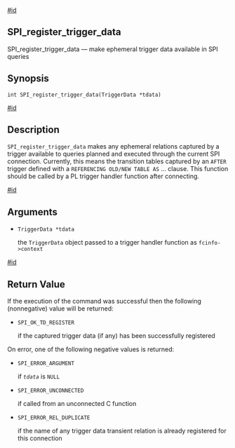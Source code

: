[#id](#SPI-SPI-REGISTER-TRIGGER-DATA)

## SPI_register_trigger_data

SPI_register_trigger_data — make ephemeral trigger data available in SPI queries

## Synopsis

```
int SPI_register_trigger_data(TriggerData *tdata)
```

[#id](#id-1.8.12.8.33.7)

## Description

`SPI_register_trigger_data` makes any ephemeral relations captured by a trigger available to queries planned and executed through the current SPI connection. Currently, this means the transition tables captured by an `AFTER` trigger defined with a `REFERENCING OLD/NEW TABLE AS` ... clause. This function should be called by a PL trigger handler function after connecting.

[#id](#id-1.8.12.8.33.8)

## Arguments

- `TriggerData *tdata`

  the `TriggerData` object passed to a trigger handler function as `fcinfo->context`

[#id](#id-1.8.12.8.33.9)

## Return Value

If the execution of the command was successful then the following (nonnegative) value will be returned:

- `SPI_OK_TD_REGISTER`

  if the captured trigger data (if any) has been successfully registered

On error, one of the following negative values is returned:

- `SPI_ERROR_ARGUMENT`

  if _`tdata`_ is `NULL`

- `SPI_ERROR_UNCONNECTED`

  if called from an unconnected C function

- `SPI_ERROR_REL_DUPLICATE`

  if the name of any trigger data transient relation is already registered for this connection
